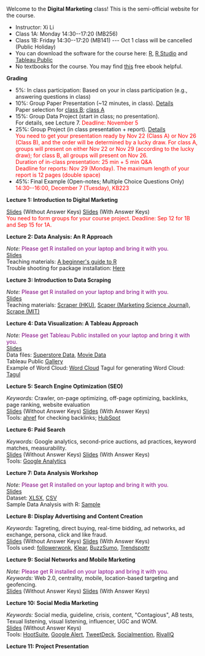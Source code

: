 Welcome to the **Digital Marketing** class! This is the semi-official website for the course.

- Instructor: Xi Li
- Class 1A: Monday 14:30--17:20 (MB256) 
- Class 1B: Friday 14:30--17:20 (MB141) --- Oct 1 class will be cancelled (Public Holiday)
- You can download the software for the course here: [R](https://cloud.r-project.org/), [R Studio](https://www.rstudio.com/products/rstudio/download/#download) and [Tableau Public](https://public.tableau.com/en-us/s/)
- No textbooks for the course. You may find [this](https://www.redandyellow.co.za/content/uploads/2018/06/RedYellow_eMarketing_Textbook_6thEdition.pdf) free ebook helpful.

**Grading**      

- 5%: In class participation: Based on your in class participation (e.g., answering questions in class)    
- 10%: Group Paper Presentation (~12 minutes, in class). [Details](https://ximarketing.github.io/class/DM/0a7487be048eb10cdc3dc3812a0a7b3570e91f74/paper_presentation)        
Paper selection for [class B](https://docs.google.com/spreadsheets/d/1iptDoR0JcZi0dYNZ5U3fTLjIqLN88W5-3MK469vedb4/edit?usp=sharing); [class A](https://docs.google.com/spreadsheets/d/1zsetThOq2h-rsV6hDlilNYUCusVXc9Y17KZO_FrevKI/edit?usp=sharing)               
- 15%: Group Data Project (start in class; no presentation).     
For details, see Lecture 7. <span style="color:red">Deadline: November 5</span>               
- 25%: Group Project (in class presentation + report). [Details](https://ximarketing.github.io/class/DM/0a7487be048eb10cdc3dc3812a0a7b3570e91f74/project)     
<span style="color:red">You need to get your presentation ready by Nov 22 (Class A) or Nov 26 (Class B), and the order will be determined by a lucky draw. For class A, groups will present on either Nov 22 or Nov 29 (according to the lucky draw); for class B, all groups will present on Nov 26.</span>        
<span style="color:red">Duration of in-class presentation: 25 min + 5 min Q&A </span>     
<span style="color:red">Deadline for reports: Nov 29 (Monday). The maximum length of your report is 12 pages (double space)</span>            
- 45%: Final Example (Open-notes; Multiple Choice Questions Only)     
<span style="color:red">14:30--16:00, December 7 (Tuesday), KB223</span>    

**Lecture 1: Introduction to Digital Marketing**

[Slides](https://ximarketing.github.io/class/DM/0a7487be048eb10cdc3dc3812a0a7b3570e91f74/Introduction-nokeys.pdf) (Without Answer Keys) [Slides](https://ximarketing.github.io/class/DM/0a7487be048eb10cdc3dc3812a0a7b3570e91f74/Introduction.pdf) (With Answer Keys)            
<span style="color:red">You need to form groups for your course project. Deadline: Sep 12 for 1B and Sep 15 for 1A.</span>

**Lecture 2: Data Analysis: An R Approach**

*Note:* <span style="color:purple">Please get R installed on your laptop and bring it with you. </span>       
[Slides](https://ximarketing.github.io/class/teachingfiles/R.pdf)    
Teaching materials: [A beginner's guide to R](https://ximarketing.github.io/class/R_basics.html)    
Trouble shooting for package installation: [Here](https://ximarketing.github.io/class/packages/)    

**Lecture 3: Introduction to Data Scraping**

*Note:* <span style="color:purple">Please get R installed on your laptop and bring it with you. </span>       
[Slides](https://ximarketing.github.io/class/DM/webscraping.pdf)    
Teaching materials: [Scraper (HKU)](https://ximarketing.github.io/class/scrape-HKU.html), [Scaper (Marketing Science Journal)](https://ximarketing.github.io/class/scrape-MS.html), [Scrape (MIT)](https://ximarketing.github.io/class/scrape-MIT.html)     

**Lecture 4: Data Visualization: A Tableau Approach**

*Note:* <span style="color:purple">Please get Tableau Public installed on your laptop and bring it with you. </span>       
[Slides](https://ximarketing.github.io/class/DM/Tableau.pdf)    
Data files: [Superstore Data](https://ximarketing.github.io/class/Superstore_Data.xls), [Movie Data](https://ximarketing.github.io/class/Mojo_budget_data.xlsx)       
Tableau Public [Gallery](https://public.tableau.com/en-gb/gallery/?tab=viz-of-the-day&type=viz-of-the-day)    
Example of Word Cloud: [Word Cloud](https://ximarketing.github.io/class/DM/Treemap.pdf)    Tagul for generating Word Cloud: [Tagul](https://wordart.com/)    

**Lecture 5: Search Engine Optimization (SEO)**

*Keywords:* Crawler, on-page optimizing, off-page optimizing, backlinks, page ranking, website evaluation    
[Slides](https://ximarketing.github.io/class/DM/SEO-nokeys.pdf) (Without Answer Keys) [Slides](https://ximarketing.github.io/class/DM/SEO.pdf) (With Answer Keys)        
Tools: [ahref](https://ahrefs.com/backlink-checker) for checking backlinks; [HubSpot](https://website.grader.com/)     

**Lecture 6: Paid Search** 

*Keywords:* Google analytics, second-price auctions, ad practices, keyword matches, measurability.       
[Slides](https://ximarketing.github.io/class/DM/PPC-nokeys.pdf) (Without Answer Keys) [Slides](https://ximarketing.github.io/class/DM/PPC.pdf) (With Answer Keys)          
Tools: [Google Analytics](https://support.google.com/analytics/answer/6367342?hl=en)    

**Lecture 7: Data Analysis Workshop**

*Note:* <span style="color:purple">Please get R installed on your laptop and bring it with you. </span>      
[Slides](https://ximarketing.github.io/class/DM/0a7487be048eb10cdc3dc3812a0a7b3570e91f74/Crowdfunding.pdf)    
Dataset: [XLSX](https://ximarketing.github.io/class/Kickstarter-Project.xlsx), [CSV](https://ximarketing.github.io/class/Kickstarter-Project.csv)    
Sample Data Analysis with R: [Sample](https://ximarketing.github.io/class/Kickstarter-Project.html)    

**Lecture 8: Display Advertising and Content Creation**

*Keywords:* Tagreting, direct buying, real-time bidding, ad networks, ad exchange, persona, click and like fraud.        
[Slides](https://ximarketing.github.io/class/DM/Display-nokeys.pdf) (Without Answer Keys) [Slides](https://ximarketing.github.io/class/DM/Display.pdf) (With Answer Keys)         
Tools used: [followerwonk](https://moz.com/followerwonk/), [Klear](https://klear.com/), [BuzzSumo](https://buzzsumo.com/), [Trendspottr](http://trendspottr.com/)    

**Lecture 9: Social Networks and Mobile Marketing**    

*Note:* <span style="color:purple">Please get R installed on your laptop and bring it with you. </span>       
*Keywords:* Web 2.0, centrality, mobile, location-based targeting and geofencing.    
[Slides](https://ximarketing.github.io/class/DM/SN-nokeys.pdf) (Without Answer Keys) [Slides](https://ximarketing.github.io/class/DM/SN.pdf) (With Answer Keys)         

**Lecture 10: Social Media Marketing**

*Keywords:* Social media, guideline, crisis, content, "Contagious", AB tests, Texual listening, visual listening, influencer, UGC and WOM.           
[Slides](https://ximarketing.github.io/class/DM/SMM-nokeys.pdf) (Without Answer Keys)    
Tools: [HootSuite](https://www.hootsuite.com/), [Google Alert](https://www.google.com/alerts), [TweetDeck](https://tweetdeck.twitter.com/), [Socialmention](http://socialmention.com/), [RivalIQ](https://www.rivaliq.com/free-social-media-analytics/)        

**Lecture 11: Project Presentation**


